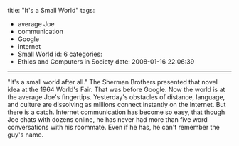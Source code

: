 title: "It's a Small World"
tags:
  - average Joe
  - communication
  - Google
  - internet
  - Small World
id: 6
categories:
  - Ethics and Computers in Society
date: 2008-01-16 22:06:39
---

"It's a small world after all." The Sherman Brothers presented that novel idea at the 1964 World's Fair. That was before Google. Now the world is at the average Joe's fingertips. Yesterday's obstacles of distance, language, and culture are dissolving as millions connect instantly on the Internet. But there is a catch. Internet communication has become so easy, that though Joe chats with dozens online, he has never had more than five word conversations with his roommate. Even if he has, he can't remember the guy's name.